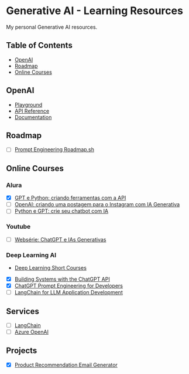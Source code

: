 # Generative AI - Learning Resources

My personal Generative AI resources.

## Table of Contents

- [OpenAI](#openai)
- [Roadmap](#roadmap)
- [Online Courses](#online-courses)

## OpenAI

- [Playground](https://platform.openai.com/playground?mode=chat&model=gpt-3.5-turbo)
- [API Reference](https://platform.openai.com/docs/api-reference/introduction)
- [Documentation](https://platform.openai.com/docs/introduction)

## Roadmap

- [ ] [Prompt Engineering Roadmap.sh](https://roadmap.sh/prompt-engineering)

## Online Courses

### Alura

- [x] [GPT e Python: criando ferramentas com a API](https://cursos.alura.com.br/course/gpt-python-criando-ferramentas-api)
- [ ] [OpenAI: criando uma postagem para o Instagram com IA Generativa](https://cursos.alura.com.br/course/openai-criando-postagem-instagram-ia-generativa)
- [ ] [Python e GPT: crie seu chatbot com IA](https://cursos.alura.com.br/course/python-gpt-crie-chatbot-ia)

### Youtube

- [ ] [Websérie: ChatGPT e IAs Generativas](https://www.youtube.com/playlist?list=PLh2Y_pKOa4Ud316ih975nbh3YbF5R4uZP)

### Deep Learning AI

- [Deep Learning Short Courses](https://www.deeplearning.ai/short-courses/)

- [x] [Building Systems with the ChatGPT API](https://learn.deeplearning.ai/chatgpt-building-system/lesson/1/introduction)
- [x] [ChatGPT Prompt Engineering for Developers](https://learn.deeplearning.ai/chatgpt-prompt-eng/lesson/1/introduction)
- [ ] [LangChain for LLM Application Development](https://learn.deeplearning.ai/langchain/)

## Services
- [ ] [LangChain](https://python.langchain.com/docs/get_started/introduction)
- [ ] [Azure OpenAI](https://learn.microsoft.com/pt-br/azure/?product=popular)

## Projects

- [x] [Product Recommendation Email Generator](https://github.com/helioLJ/gpt-and-python/blob/main/creating-tools/product_recommendation_email_generator.py)
